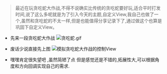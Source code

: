 >最近在玩贪吃蛇大作战,不得不说确实比传统的贪吃蛇要好玩,适合平时打发时间,说了这么多呢就是为了引入今天的主题,自定义View,我自己也做了一个,虽然和贪吃蛇的不太一样,但是也能值得分享记录下了,通过做这个也算是巩固下自定义View。


- 先来一段贪吃蛇大作战
![贪吃蛇.gif](http://upload-images.jianshu.io/upload_images/3846387-00893c587a8e6c29.gif?imageMogr2/auto-orient/strip)

- 废话少说直接先上图
![模拟贪吃蛇大作战的控制View](http://upload-images.jianshu.io/upload_images/3846387-acabc3f196ccad2d.gif?imageMogr2/auto-orient/strip)

- 嘿嘿肯定很失望吧 ,虽然简陋了点  但是感觉还是不错的,拓展性大,可以根据角度和方向回调实现自己的需求.

